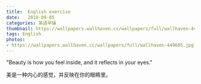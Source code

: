 ```yaml
---
title:  English exercise
date:   2018-09-05
categories: 英语早操
thumbnail: https://wallpapers.wallhaven.cc/wallpapers/full/wallhaven-449605.jpg
tags: English
photos:
- https://wallpapers.wallhaven.cc/wallpapers/full/wallhaven-449605.jpg
---
```


"Beauty is how you feel inside, and it reflects in your eyes."
<p>美是一种内心的感觉，并反映在你的眼睛里。</p>
